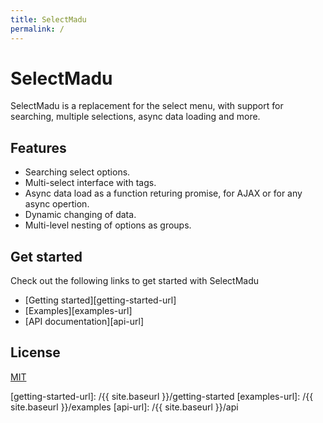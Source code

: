 ```yaml
---
title: SelectMadu
permalink: /
---
```


# SelectMadu
SelectMadu is a replacement for the select menu, with support for searching, multiple selections, async data loading and more.

## Features
* Searching select options.
* Multi-select interface with tags.
* Async data load as a function returing promise, for AJAX or for any async opertion.
* Dynamic changing of data.
* Multi-level nesting of options as groups.

## Get started

Check out the following links to get started with SelectMadu

* [Getting started][getting-started-url]
* [Examples][examples-url]
* [API documentation][api-url]

## License
[MIT](LICENSE)

[getting-started-url]: /{{ site.baseurl }}/getting-started
[examples-url]: /{{ site.baseurl }}/examples
[api-url]: /{{ site.baseurl }}/api